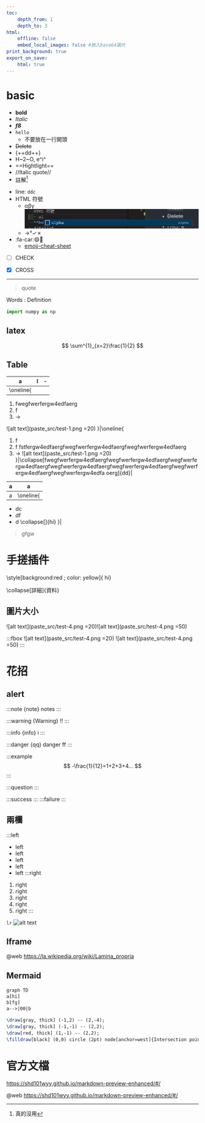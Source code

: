 ```yaml
---
toc:
    depth_from: 1
    depth_to: 3
html:
    offline: false
    embed_local_images: false #嵌入base64圖片
print_background: true
export_on_save:
    html: true
---
```











# basic 

- **bold**
- *Italic*
- ***f8***
- ```hello```
  - 不要放在一行開頭
- ~~Delete~~
- {++dd++}
- H~2~O, e^i^
- ==Hightlight==
- //Italic quote//
- 註解[^tag] 
[^tag]: 真的沒用
- line: ```ddc```
- HTML 符號
  - &alpha;&beta;&gamma; 
![alt text](paste_src/test-3.png)
  - &rarr;&deg;&check;&cross;
- :fa-car::smile::bus:
  - [emoji-cheat-sheet](https://github.com/ikatyang/emoji-cheat-sheet/blob/master/README.md )
- [ ] CHECK
- [x] CROSS



 


---

> quote 

Words
: Definition






```python 
import numpy as np
```





## latex 

$$
\sum^{1}_{x=2}\frac{1}{2}
$$



## Table







|a|l|-|
|-|-|-|
|\oneline{
1. fwegfwerfergw4edfaerg
2. f 
3. &rarr;

![alt text](paste_src/test-1.png =20)
}|\oneline{
1. f 
2. f fstfergw4edfaergfwegfwerfergw4edfaergfwegfwerfergw4edfaerg
3. &rarr;
![alt text](paste_src/test-1.png =20)
}|\collapse[fwegfwerfergw4edfaergfwegfwerfergw4edfaergfwegfwerfergw4edfaergfwegfwerfergw4edfaergfwegfwerfergw4edfaergfwegfwerfergw4edfaergfwegfwerfergw4edfa oerg]{dd}|



|a|a|
|-|-|
|a|\oneline{
- dc 
- df 
- d
\collapse[]{hi}
}| 


>gfgw


# 手搓插件 

\style[background:red ; color: yellow]{ hi}

\collapse[詳細]{資料}

## 圖片大小
![alt text](paste_src/test-4.png =20)![alt text](paste_src/test-4.png =50)

:::fbox 
![alt text](paste_src/test-4.png =20)
![alt text](paste_src/test-4.png =50)
:::


# 花招

## alert 

:::note {note}
notes
:::


:::warning {Warning}
!!
:::


:::info {info}
i
:::



:::danger
{qq}
danger
ff
:::



:::example
$$
-\frac{1}{12}=1+2+3+4...
$$
:::

:::question
:::

:::success
:::
:::failure
:::








## 兩欄 
:::left
- left 
- left 
- left 
- left 
- left 
:::right
1. right 
1. right 
1. right 
1. right 
1. right 
:::




 ```lr```
![alt text](paste_src/test-2.png)


## Iframe

@web https://la.wikipedia.org/wiki/Lamina_propria


## Mermaid 


```mermaid
graph TD 
a[hi] 
b[fg] 
a-->|00|b

```



```tikz
\draw[gray, thick] (-1,2) -- (2,-4);
\draw[gray, thick] (-1,-1) -- (2,2);
\draw[red, thick] (1,-1) -- (2,2);
\filldraw[black] (0,0) circle (2pt) node[anchor=west]{Intersection point};
```


# 官方文檔 
https://shd101wyy.github.io/markdown-preview-enhanced/#/ 

@web https://shd101wyy.github.io/markdown-preview-enhanced/#/
